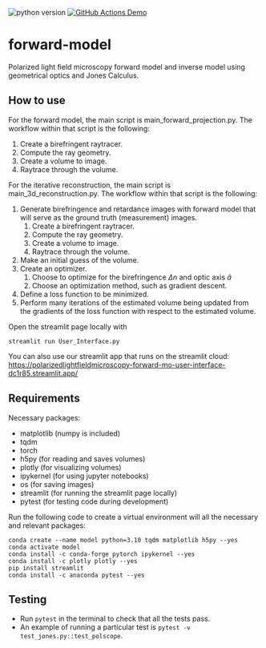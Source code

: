 ![python version](https://img.shields.io/badge/python-3.10-blue)
[![GitHub Actions Demo](https://github.com/PolarizedLightFieldMicroscopy/forward-model/main/workflows/pytest-action.yml/badge.svg)](https://github.com/PolarizedLightFieldMicroscopy/forward-model/main/workflows/pytest-action.yml)
# forward-model
Polarized light field microscopy forward model and inverse model using geometrical optics and Jones Calculus.

## How to use
For the forward model, the main script is main_forward_projection.py. The workflow within that script is the following:

1. Create a birefringent raytracer.
1. Compute the ray geometry.
1. Create a volume to image.
1. Raytrace through the volume.

For the iterative reconstruction, the main script is main_3d_reconstruction.py.
The workflow within that script is the following:
1. Generate birefringence and retardance images with forward model that will serve as the ground truth (measurement) images.
    1. Create a birefringent raytracer.
    1. Compute the ray geometry.
    1. Create a volume to image.
    1. Raytrace through the volume.
1. Make an initial guess of the volume.
1. Create an optimizer.
    1. Choose to optimize for the birefringence $\Delta n$ and optic axis $\hat{a}$
    1. Choose an optimization method, such as gradient descent.
1. Define a loss function to be minimized.
1. Perform many iterations of the estimated volume being updated from the gradients of the loss function with respect to the estimated volume.

Open the streamlit page locally with
```
streamlit run User_Interface.py
```

You can also use our streamlit app that runs on the streamlit cloud: https://polarizedlightfieldmicroscopy-forward-mo-user-interface-dc1r85.streamlit.app/

## Requirements

<!-- See environment.txt and environment.yml files. -->

Necessary packages:
- matplotlib (numpy is included)
- tqdm
- torch
- h5py (for reading and saves volumes)
- plotly (for visualizing volumes)
- ipykernel (for using jupyter notebooks)
- os (for saving images)
- streamlit (for running the streamlit page locally)
- pytest (for testing code during development)

Run the following code to create a virtual environment will all the necessary and relevant packages:
```
conda create --name model python=3.10 tqdm matplotlib h5py --yes
conda activate model
conda install -c conda-forge pytorch ipykernel --yes
conda install -c plotly plotly --yes
pip install streamlit
conda install -c anaconda pytest --yes
```

## Testing
- Run ```pytest``` in the terminal to check that all the tests pass.
- An example of running a particular test is ```pytest -v test_jones.py::test_polscope```.